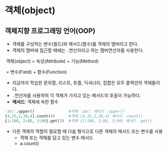 # 객체(object)

## 객체지향 프로그래밍 언어(OOP)

* 객체를 구성하는 변수(필드)와 메서드(함수)를 객체의 멤버라고 한다.
* 객체의 멤버에 접근할 때에는 `.`연산자라고 하는 멤버연산자를 사용한다.



​	객체(object) = 속성(Attribute) + 기능(Method)

​					  	= 변수(Field) + 함수(Function)



* 지금까지 학습한 문자열, 리스트, 튜플, 딕셔너리, 집합은 모두 콜렉션의 객체들이다.
* `.`연산자를 사용하여 각 객체가 가지고 있는 메서드의 호출이 가능하다.
* **메서드**: 객체에 속한 함수

```python
'abc'.upper()				#객체 'abc' 메서드 .upper()
[4,15,2,30,4].count(4)		#객체 [4,15,2,30,4] 메서드 .count()
{1:100, 2:88, 3:90}.get(3)	#객체 {1:100, 2:88, 3:90} 메서드 .get()
```

* 다른 객체의 역할이 필요할 때 다음 형식으로 다른 객체의 메서드 또는 변수를 사용
  * 객체 또는 객체를 담고 있는 변수.메서드
  * a.count()





